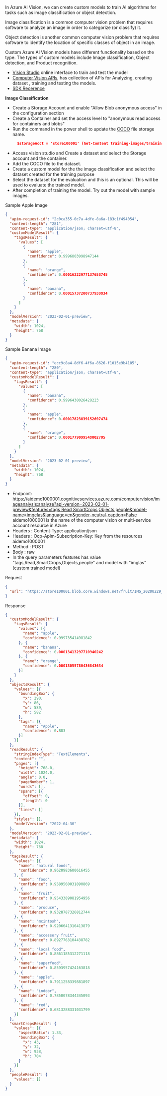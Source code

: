 In Azure AI Vision, we can create custom models to train AI algorithms for tasks such as image classification or object detection. 

Image classification is a common computer vision problem that requires software to analyze an image in order to categorize (or classify) it.

Object detection is another common computer vision problem that requires software to identify the location of specific classes of object in an image. 

Custom Azure AI Vision models have different functionality based on the type. The types of custom models include Image classification, Object detection, and Product recognition.

- [Vision Studio](https://portal.vision.cognitive.azure.com/) online interface to train and test the model 
- [Computer Vision APIs](https://centraluseuap.dev.cognitive.microsoft.com/docs/services/unified-vision-apis-public-preview-2023-02-01-preview/operations/61d65934cd35050c20f73ab6), has collection of APIs for Analyzing, creating dataset , training and testing the models.
- [SDK Recerence](https://learn.microsoft.com/en-us/azure/ai-services/computer-vision/how-to/call-analyze-image-40?tabs=csharp&pivots=programming-language-csharp)

**Image Classification**
* Create a Storage Account and enable "Allow Blob anonymous access" in the configuration section
* Create a Container and set the access level to "anonymous read access for containers and blobs"
* Run the command in the power shell to update the [COCO](COCO.md) file storage name.
  ```json
    $storageAcct = 'store100001' (Get-Content training-images/training_labels.json) -replace '<storageAccount>', $storageAcct Out-File training-images/training_labels.json
  ```
* Access vision studio and  Create a dataset and select the Storage account and the container.
* Add the COCO file to the dataset.
* Create a custom model for the the image classification and select the dataset created for the training purpose
* Select the dataset for the evaluation and this is an optional. This will be used to evaluate the trained model.
* After completion of training the model. Try out the model with sample images.

Sample Apple Image
```json
{
  "apim-request-id": "2c0ca355-0c7a-4dfe-8a6a-183c1f494054",
  "content-length": "281",
  "content-type": "application/json; charset=utf-8",
  "customModelResult": {
    "tagsResult": {
      "values": [
        {
          "name": "apple",
          "confidence": 0.9996803998947144
        },
        {
          "name": "orange",
          "confidence": 0.00016222977137658745
        },
        {
          "name": "banana",
          "confidence": 0.00015737200737930834
        }
      ]
    }
  },
  "modelVersion": "2023-02-01-preview",
  "metadata": {
    "width": 1024,
    "height": 768
  }
}
```
Sample Banana Image
```json
{
  "apim-request-id": "ecc9c8a4-8df6-4f6a-8626-f1015e9b4185",
  "content-length": "280",
  "content-type": "application/json; charset=utf-8",
  "customModelResult": {
    "tagsResult": {
      "values": [
        {
          "name": "banana",
          "confidence": 0.9996438026428223
        },
        {
          "name": "apple",
          "confidence": 0.00017823839152697474
        },
        {
          "name": "orange",
          "confidence": 0.0001779099548002705
        }
      ]
    }
  },
  "modelVersion": "2023-02-01-preview",
  "metadata": {
    "width": 1024,
    "height": 768
  }
}
```

* Endpoint: https://aidemo1000001.cognitiveservices.azure.com/computervision/imageanalysis:analyze?api-version=2023-02-01-preview&features=tags,Read,SmartCrops,Objects,people&model-name=imgclas&language=en&gender-neutral-caption=False
    aidemo1000001 is the name of the computer vision or multi-service account resource in Azure
* Headers : Content-Type: application/json
* Headers : Ocp-Apim-Subscription-Key: Key from the resources aidemo1000001
* Method : POST
* Body : raw 
* In the query parameters features has value "tags,Read,SmartCrops,Objects,people" and model with "imglas"(custom trained model)

Request
```json
{
  "url": "https://store100001.blob.core.windows.net/fruit/IMG_20200229_164759.jpg"
}

```
Response
```json
{
  "customModelResult": {
    "tagsResult": {
      "values": [{
        "name": "apple",
        "confidence": 0.999735414981842
      }, {
        "name": "banana",
        "confidence": 0.00013413297710940242
      }, {
        "name": "orange",
        "confidence": 0.00013055780436843634
      }]
    }
  },
  "objectsResult": {
    "values": [{
      "boundingBox": {
        "x": 290,
        "y": 86,
        "w": 589,
        "h": 582
      },
      "tags": [{
        "name": "Apple",
        "confidence": 0.883
      }]
    }]
  },
  "readResult": {
    "stringIndexType": "TextElements",
    "content": "",
    "pages": [{
      "height": 768.0,
      "width": 1024.0,
      "angle": 0.0,
      "pageNumber": 1,
      "words": [],
      "spans": [{
        "offset": 0,
        "length": 0
      }],
      "lines": []
    }],
    "styles": [],
    "modelVersion": "2022-04-30"
  },
  "modelVersion": "2023-02-01-preview",
  "metadata": {
    "width": 1024,
    "height": 768
  },
  "tagsResult": {
    "values": [{
      "name": "natural foods",
      "confidence": 0.9620983600616455
    }, {
      "name": "food",
      "confidence": 0.9589560031890869
    }, {
      "name": "fruit",
      "confidence": 0.9543389081954956
    }, {
      "name": "produce",
      "confidence": 0.9328787326812744
    }, {
      "name": "mcintosh",
      "confidence": 0.9206641316413879
    }, {
      "name": "accessory fruit",
      "confidence": 0.8927763104438782
    }, {
      "name": "local food",
      "confidence": 0.8861185312271118
    }, {
      "name": "superfood",
      "confidence": 0.8593957424163818
    }, {
      "name": "apple",
      "confidence": 0.7911258339881897
    }, {
      "name": "indoor",
      "confidence": 0.7850078344345093
    }, {
      "name": "red",
      "confidence": 0.6813288331031799
    }]
  },
  "smartCropsResult": {
    "values": [{
      "aspectRatio": 1.33,
      "boundingBox": {
        "x": 43,
        "y": 32,
        "w": 938,
        "h": 704
      }
    }]
  },
  "peopleResult": {
    "values": []
  }
}

```